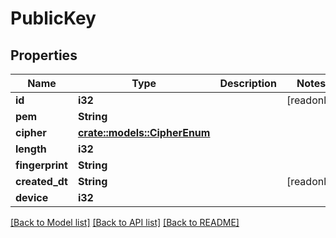 # PublicKey

## Properties

Name | Type | Description | Notes
------------ | ------------- | ------------- | -------------
**id** | **i32** |  | [readonly]
**pem** | **String** |  | 
**cipher** | [**crate::models::CipherEnum**](CipherEnum.md) |  | 
**length** | **i32** |  | 
**fingerprint** | **String** |  | 
**created_dt** | **String** |  | [readonly]
**device** | **i32** |  | 

[[Back to Model list]](../README.md#documentation-for-models) [[Back to API list]](../README.md#documentation-for-api-endpoints) [[Back to README]](../README.md)


